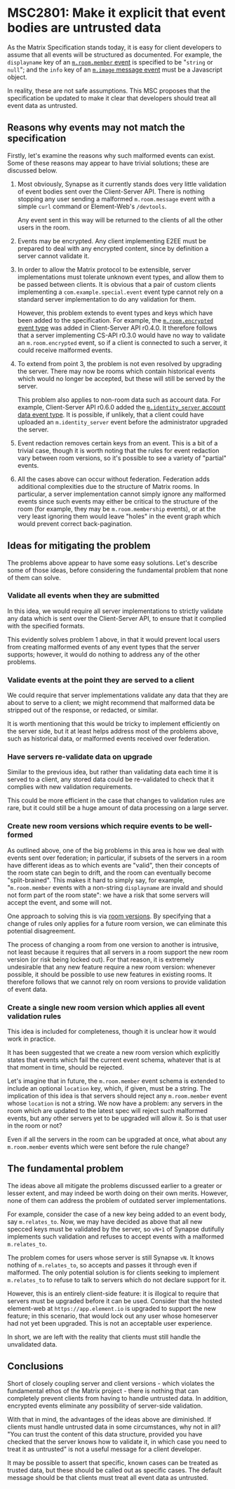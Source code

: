 # MSC2801: Make it explicit that event bodies are untrusted data

As the Matrix Specification stands today, it is easy for client developers to
assume that all events will be structured as documented. For example, the
`displayname` key of an [`m.room.member`
event](https://matrix.org/docs/spec/client_server/r0.6.1#m-room-member) is
specified to be "`string` or `null`"; and the `info` key of an [`m.image`
message event](https://matrix.org/docs/spec/client_server/r0.6.1#m-image) must
be a Javascript object.

In reality, these are not safe assumptions. This MSC proposes that the
specification be updated to make it clear that developers should treat all
event data as untrusted.

## Reasons why events may not match the specification

Firstly, let's examine the reasons why such malformed events can exist. Some of
these reasons may appear to have trivial solutions; these are discussed below.

 1. Most obviously, Synapse as it currently stands does very little validation
    of event bodies sent over the Client-Server API. There is nothing stopping
    any user sending a malformed `m.room.message` event with a simple `curl`
    command or Element-Web's `/devtools`.

    Any event sent in this way will be returned to the clients of all the other
    users in the room.

 2. Events may be encrypted. Any client implementing E2EE must be prepared to
    deal with any encrypted content, since by definition a server cannot
    validate it.

 3. In order to allow the Matrix protocol to be extensible, server
    implementations must tolerate unknown event types, and allow them to be
    passed between clients. It is obvious that a pair of custom clients
    implementing a `com.example.special.event` event type cannot rely on a
    standard server implementation to do any validation for them.

    However, this problem extends to event types and keys which have been added
    to the specification. For example, the [`m.room.encrypted` event
    type](https://matrix.org/docs/spec/client_server/r0.6.1#m-room-encrypted)
    was added in Client-Server API r0.4.0. It therefore follows that a server
    implementing CS-API r0.3.0 would have no way to validate an
    `m.room.encrypted` event, so if a client is connected to such a server, it
    could receive malformed events.

 4. To extend from point 3, the problem is not even resolved by upgrading the
    server. There may now be rooms which contain historical events which would
    no longer be accepted, but these will still be served by the server.

    This problem also applies to non-room data such as account data. For
    example, Client-Server API r0.6.0 added the [`m.identity_server` account
    data event
    type](https://matrix.org/docs/spec/client_server/r0.6.1#m-identity-server).
    It is possible, if unlikely, that a client could have uploaded an
    `m.identity_server` event before the administrator upgraded the server.

 5. Event redaction removes certain keys from an event. This is a bit of a
    trivial case, though it is worth noting that the rules for event redaction
    vary between room versions, so it's possible to see a variety of "partial"
    events.

 6. All the cases above can occur without federation. Federation adds
    additional complexities due to the structure of Matrix rooms. In
    particular, a server implementation cannot simply ignore any malformed
    events since such events may either be critical to the structure of the
    room (for example, they may be `m.room.membership` events), or at the very
    least ignoring them would leave "holes" in the event graph which would
    prevent correct back-pagination.

## Ideas for mitigating the problem

The problems above appear to have some easy solutions. Let's describe some of
those ideas, before considering the fundamental problem that none of them can
solve.

### Validate all events when they are submitted

In this idea, we would require all server implementations to strictly validate
any data which is sent over the Client-Server API, to ensure that it complied
with the specified formats.

This evidently solves problem 1 above, in that it would prevent local users from
creating malformed events of any event types that the server supports; however,
it would do nothing to address any of the other problems.

### Validate events at the point they are served to a client

We could require that server implementations validate any data that they are
about to serve to a client; we might recommend that malformed data be stripped
out of the response, or redacted, or similar.

It is worth mentioning that this would be tricky to implement efficiently on
the server side, but it at least helps address most of the problems above, such
as historical data, or malformed events received over federation.

### Have servers re-validate data on upgrade

Similar to the previous idea, but rather than validating data each time it is
served to a client, any stored data could be re-validated to check that it
complies with new validation requirements.

This could be more efficient in the case that changes to validation rules are
rare, but it could still be a huge amount of data processing on a large server.

### Create new room versions which require events to be well-formed

As outlined above, one of the big problems in this area is how we deal with
events sent over federation; in particular, if subsets of the servers in a room
have different ideas as to which events are "valid", then their concepts of the
room state can begin to drift, and the room can eventually become
"split-brained". This makes it hard to simply say, for example,
"`m.room.member` events with a non-string `displayname` are invald and should
not form part of the room state": we have a risk that some servers will accept
the event, and some will not.

One approach to solving this is via [room
versions](https://matrix.org/docs/spec/index#room-versions). By specifying that
a change of rules only applies for a future room version, we can eliminate this
potential disagreement.

The process of changing a room from one version to another is intrusive, not
least because it requires that all servers in a room support the new room
version (or risk being locked out). For that reason, it is extremely
undesirable that any new feature require a new room version: whenever possible,
it should be possible to use new features in existing rooms. It therefore
follows that we cannot rely on room versions to provide validation of event
data.

### Create a single new room version which applies all event validation rules

This idea is included for completeness, though it is unclear how it would work
in practice.

It has been suggested that we create a new room version which explicitly states
that events which fail the current event schema, whatever that is at that
moment in time, should be rejected.

Let's imagine that in future, the `m.room.member` event schema is extended to
include an optional `location` key, which, if given, must be a string. The
implication of this idea is that servers should reject any `m.room.member`
event whose `location` is not a string. We now have a problem: any servers in
the room which are updated to the latest spec will reject such malformed
events, but any other servers yet to be upgraded will allow it. So is that user
in the room or not?

Even if all the servers in the room can be upgraded at once, what about any
`m.room.member` events which were sent before the rule change?

## The fundamental problem

The ideas above all mitigate the problems discussed earlier to a greater or
lesser extent, and may indeed be worth doing on their own merits. However, none
of them can address the problem of outdated server implementations.

For example, consider the case of a new key being added to an event body, say
`m.relates_to`. Now, we may have decided as above that all new specced keys
must be validated by the server, so `vN+1` of Synapse dutifully implements such
validation and refuses to accept events with a malformed `m.relates_to`.

The problem comes for users whose server is still Synapse `vN`. It knows
nothing of `m.relates_to`, so accepts and passes it through even if
malformed. The only potential solution is for clients seeking to implement
`m.relates_to` to refuse to talk to servers which do not declare support for
it.

However, this is an entirely client-side feature: it is illogical to require
that servers must be upgraded before it can be used. Consider that the hosted
element-web at `https://app.element.io` is upgraded to support the new feature;
in this scenario, that would lock out any user whose homeserver had not yet
been upgraded. This is not an acceptable user experience.

In short, we are left with the reality that clients must still handle the
unvalidated data.

## Conclusions

Short of closely coupling server and client versions - which violates the
fundamental ethos of the Matrix project - there is nothing that can completely
prevent clients from having to handle untrusted data. In addition, encrypted
events eliminate any possibility of server-side validation.

With that in mind, the advantages of the ideas above are diminished. If clients
must handle untrusted data in some circumstances, why not in all? "You can
trust the content of this data structure, provided you have checked that the
server knows how to validate it, in which case you need to treat it as
untrusted" is not a useful message for a client developer.

It may be possible to assert that specific, known cases can be treated as
trusted data, but these should be called out as specific cases. The default
message should be that clients must treat all event data as untrusted.
